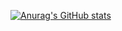 

[![Anurag's GitHub stats](https://github-readme-stats.vercel.app/api?username=synthline&hide=stars,contribs&count_private=true&show_icons=true&theme=chartreuse-dark)](https://github.com/anuraghazra/github-readme-stats)

